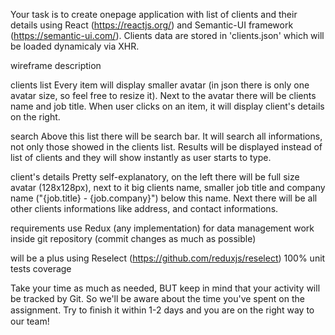 Your task is to create onepage application with list of clients and their details using React 
(https://reactjs.org/) and Semantic-UI framework (https://semantic-ui.com/). Clients data are 
stored in 'clients.json' which will be loaded dynamicaly via XHR.

wireframe description

clients list
Every item will display smaller avatar (in  json there is only one avatar size, so feel free to resize it). Next to 
the avatar there will be clients name and job title. When user clicks on an item, it will display client's 
details on the right.

search
Above this list there will be search bar. It will search all informations, not only those showed in the clients 
list. Results will be displayed instead of list of clients and they will show instantly as user starts to type.

client's details
Pretty self-explanatory, on the left there will be full size avatar (128x128px), next to it big clients name, 
smaller job title and company name ("{job.title} - {job.company}") below this name. Next there will be all 
other clients informations like address, and contact informations.

requirements
use Redux (any implementation) for data management
work inside git repository (commit changes as much as possible)

will be a plus
using Reselect (https://github.com/reduxjs/reselect)
100% unit tests coverage

Take your time as much as needed, BUT keep in mind that your activity will be tracked by Git. So we'll be aware about 
the time you've spent on the assignment.
Try to ﬁnish it within 1-2 days and you are on the right way to our team!